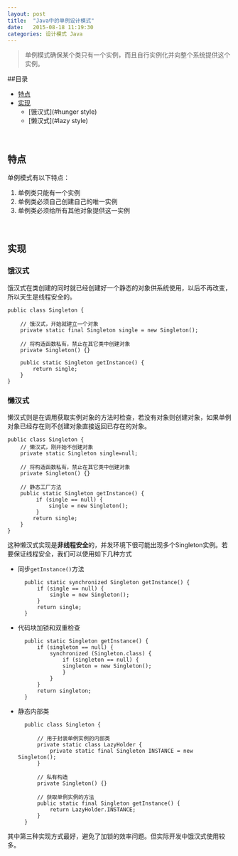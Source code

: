 ```yaml
---
layout: post
title:  "Java中的单例设计模式"
date:   2015-08-18 11:19:30
categories: 设计模式 Java
---
```

> 单例模式确保某个类只有一个实例，而且自行实例化并向整个系统提供这个实例。

##目录

* [特点](#feature)
* [实现](#implement)
	* [饿汉式](#hunger style)
	* [懒汉式](#lazy style)

<br>

<h2 id="feature">特点</h2>

单例模式有以下特点：

1. 单例类只能有一个实例
2. 单例类必须自己创建自己的唯一实例
3. 单例类必须给所有其他对象提供这一实例

<br>

<h2 id="implement">实现</h2>

<h3 id="hunger style">饿汉式</h3>

饿汉式在类创建的同时就已经创建好一个静态的对象供系统使用，以后不再改变，所以天生是线程安全的。

    public class Singleton {
    
        // 饿汉式，开始就建立一个对象
        private static final Singleton single = new Singleton();
        
        // 将构造函数私有，禁止在其它类中创建对象
        private Singleton() {}
        
        public static Singleton getInstance() {
            return single;
        }
    }

<h3 id="lazy style">懒汉式</h3>

懒汉式则是在调用获取实例对象的方法时检查，若没有对象则创建对象，如果单例对象已经存在则不创建对象直接返回已存在的对象。

    public class Singleton {
        // 懒汉式，刚开始不创建对象
        private static Singleton single=null;

        // 将构造函数私有，禁止在其它类中创建对象
        private Singleton() {}
        
        // 静态工厂方法
        public static Singleton getInstance() {
             if (single == null) {
                 single = new Singleton();
             }
            return single;  
        }
    }

这种懒汉式实现是**非线程安全**的，并发环境下很可能出现多个Singleton实例。若要保证线程安全，我们可以使用如下几种方式

* 同步`getInstance()`方法

        public static synchronized Singleton getInstance() {
            if (single == null) {
                single = new Singleton();
            }    
            return single;
        }
* 代码块加锁和双重检查

        public static Singleton getInstance() {
            if (singleton == null) {
                synchronized (Singleton.class) {
                    if (singleton == null) {
                    singleton = new Singleton();
                    }
                }
            }
            return singleton;
        }
* 静态内部类

        public class Singleton {
        
            // 用于封装单例实例的内部类
            private static class LazyHolder {
                private static final Singleton INSTANCE = new Singleton();
            }
            
            // 私有构造
            private Singleton() {}
            
            // 获取单例实例的方法
            public static final Singleton getInstance() {
                return LazyHolder.INSTANCE;
            }    
        }

其中第三种实现方式最好，避免了加锁的效率问题。但实际开发中饿汉式使用较多。